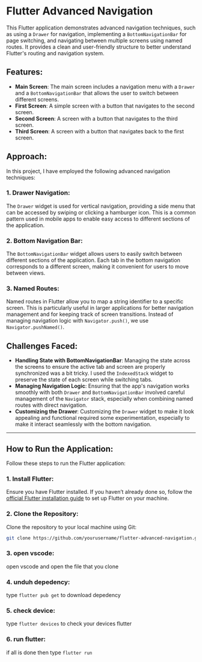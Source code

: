 # Flutter Advanced Navigation

This Flutter application demonstrates advanced navigation techniques, such as using a `Drawer` for navigation, implementing a `BottomNavigationBar` for page switching, and navigating between multiple screens using named routes. It provides a clean and user-friendly structure to better understand Flutter's routing and navigation system.

## Features:
- **Main Screen**: The main screen includes a navigation menu with a `Drawer` and a `BottomNavigationBar` that allows the user to switch between different screens.
- **First Screen**: A simple screen with a button that navigates to the second screen.
- **Second Screen**: A screen with a button that navigates to the third screen.
- **Third Screen**: A screen with a button that navigates back to the first screen.

## Approach:

In this project, I have employed the following advanced navigation techniques:

### 1. **Drawer Navigation**:
   The `Drawer` widget is used for vertical navigation, providing a side menu that can be accessed by swiping or clicking a hamburger icon. This is a common pattern used in mobile apps to enable easy access to different sections of the application.

### 2. **Bottom Navigation Bar**:
   The `BottomNavigationBar` widget allows users to easily switch between different sections of the application. Each tab in the bottom navigation corresponds to a different screen, making it convenient for users to move between views.

### 3. **Named Routes**:
   Named routes in Flutter allow you to map a string identifier to a specific screen. This is particularly useful in larger applications for better navigation management and for keeping track of screen transitions. Instead of managing navigation logic with `Navigator.push()`, we use `Navigator.pushNamed()`.

## Challenges Faced:
- **Handling State with BottomNavigationBar**: Managing the state across the screens to ensure the active tab and screen are properly synchronized was a bit tricky. I used the `IndexedStack` widget to preserve the state of each screen while switching tabs.
- **Managing Navigation Logic**: Ensuring that the app's navigation works smoothly with both `Drawer` and `BottomNavigationBar` involved careful management of the `Navigator` stack, especially when combining named routes with direct navigation.
- **Customizing the Drawer**: Customizing the `Drawer` widget to make it look appealing and functional required some experimentation, especially to make it interact seamlessly with the bottom navigation.

---

## How to Run the Application:

Follow these steps to run the Flutter application:

### 1. Install Flutter:
   Ensure you have Flutter installed. If you haven’t already done so, follow the [official Flutter installation guide](https://flutter.dev/docs/get-started/install) to set up Flutter on your machine.

### 2. Clone the Repository:
   Clone the repository to your local machine using Git:
   ```bash
   git clone https://github.com/yourusername/flutter-advanced-navigation.git
```

### 3. open vscode:
   open vscode and open the file that you clone

### 4. unduh depedency:
 type ``` flutter pub get ``` to download depedency

### 5. check device:
type ```flutter devices``` to check your devices flutter

### 6. run flutter:
   if all is done then type ``` flutter run ```
